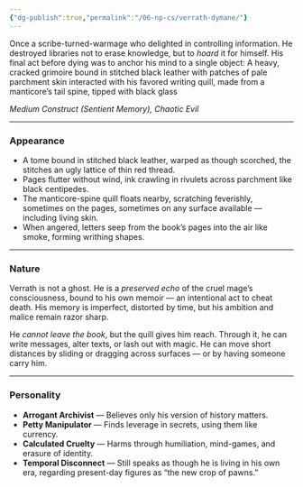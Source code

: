 ```yaml
---
{"dg-publish":true,"permalink":"/06-np-cs/verrath-dymane/"}
---
```


Once a scribe-turned-warmage who delighted in controlling information. He destroyed libraries not to erase knowledge, but to _hoard_ it for himself. His final act before dying was to anchor his mind to a single object: A heavy, cracked grimoire bound in stitched black leather with patches of pale parchment skin interacted with his favored writing quill, made from a manticore’s tail spine, tipped with black glass

_Medium Construct (Sentient Memory), Chaotic Evil_

---

### **Appearance**

- A tome bound in stitched black leather, warped as though scorched, the stitches an ugly lattice of thin red thread.
- Pages flutter without wind, ink crawling in rivulets across parchment like black centipedes.
- The manticore-spine quill floats nearby, scratching feverishly, sometimes on the pages, sometimes on any surface available — including living skin.
- When angered, letters seep from the book’s pages into the air like smoke, forming writhing shapes.

---

### **Nature**

Verrath is not a ghost. He is a _preserved echo_ of the cruel mage’s consciousness, bound to his own memoir — an intentional act to cheat death. His memory is imperfect, distorted by time, but his ambition and malice remain razor sharp.

He _cannot leave the book_, but the quill gives him reach. Through it, he can write messages, alter texts, or lash out with magic. He can move short distances by sliding or dragging across surfaces — or by having someone carry him.

---

### **Personality**

- **Arrogant Archivist** — Believes only his version of history matters.
- **Petty Manipulator** — Finds leverage in secrets, using them like currency.
- **Calculated Cruelty** — Harms through humiliation, mind-games, and erasure of identity.
- **Temporal Disconnect** — Still speaks as though he is living in his own era, regarding present-day figures as “the new crop of pawns.”
